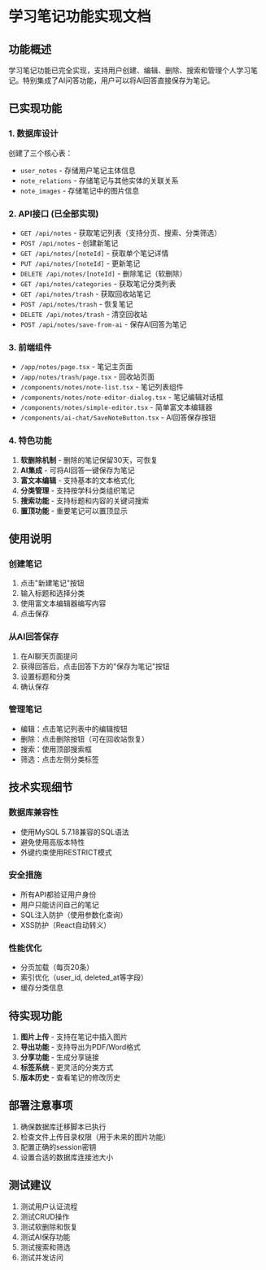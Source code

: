 # 学习笔记功能实现文档

## 功能概述
学习笔记功能已完全实现，支持用户创建、编辑、删除、搜索和管理个人学习笔记。特别集成了AI问答功能，用户可以将AI回答直接保存为笔记。

## 已实现功能

### 1. 数据库设计
创建了三个核心表：
- `user_notes` - 存储用户笔记主体信息
- `note_relations` - 存储笔记与其他实体的关联关系
- `note_images` - 存储笔记中的图片信息

### 2. API接口 (已全部实现)
- `GET /api/notes` - 获取笔记列表（支持分页、搜索、分类筛选）
- `POST /api/notes` - 创建新笔记
- `GET /api/notes/[noteId]` - 获取单个笔记详情
- `PUT /api/notes/[noteId]` - 更新笔记
- `DELETE /api/notes/[noteId]` - 删除笔记（软删除）
- `GET /api/notes/categories` - 获取笔记分类列表
- `GET /api/notes/trash` - 获取回收站笔记
- `POST /api/notes/trash` - 恢复笔记
- `DELETE /api/notes/trash` - 清空回收站
- `POST /api/notes/save-from-ai` - 保存AI回答为笔记

### 3. 前端组件
- `/app/notes/page.tsx` - 笔记主页面
- `/app/notes/trash/page.tsx` - 回收站页面
- `/components/notes/note-list.tsx` - 笔记列表组件
- `/components/notes/note-editor-dialog.tsx` - 笔记编辑对话框
- `/components/notes/simple-editor.tsx` - 简单富文本编辑器
- `/components/ai-chat/SaveNoteButton.tsx` - AI回答保存按钮

### 4. 特色功能
1. **软删除机制** - 删除的笔记保留30天，可恢复
2. **AI集成** - 可将AI回答一键保存为笔记
3. **富文本编辑** - 支持基本的文本格式化
4. **分类管理** - 支持按学科分类组织笔记
5. **搜索功能** - 支持标题和内容的关键词搜索
6. **置顶功能** - 重要笔记可以置顶显示

## 使用说明

### 创建笔记
1. 点击"新建笔记"按钮
2. 输入标题和选择分类
3. 使用富文本编辑器编写内容
4. 点击保存

### 从AI回答保存
1. 在AI聊天页面提问
2. 获得回答后，点击回答下方的"保存为笔记"按钮
3. 设置标题和分类
4. 确认保存

### 管理笔记
- 编辑：点击笔记列表中的编辑按钮
- 删除：点击删除按钮（可在回收站恢复）
- 搜索：使用顶部搜索框
- 筛选：点击左侧分类标签

## 技术实现细节

### 数据库兼容性
- 使用MySQL 5.7.18兼容的SQL语法
- 避免使用高版本特性
- 外键约束使用RESTRICT模式

### 安全措施
- 所有API都验证用户身份
- 用户只能访问自己的笔记
- SQL注入防护（使用参数化查询）
- XSS防护（React自动转义）

### 性能优化
- 分页加载（每页20条）
- 索引优化（user_id, deleted_at等字段）
- 缓存分类信息

## 待实现功能
1. **图片上传** - 支持在笔记中插入图片
2. **导出功能** - 支持导出为PDF/Word格式
3. **分享功能** - 生成分享链接
4. **标签系统** - 更灵活的分类方式
5. **版本历史** - 查看笔记的修改历史

## 部署注意事项
1. 确保数据库迁移脚本已执行
2. 检查文件上传目录权限（用于未来的图片功能）
3. 配置正确的session密钥
4. 设置合适的数据库连接池大小

## 测试建议
1. 测试用户认证流程
2. 测试CRUD操作
3. 测试软删除和恢复
4. 测试AI保存功能
5. 测试搜索和筛选
6. 测试并发访问